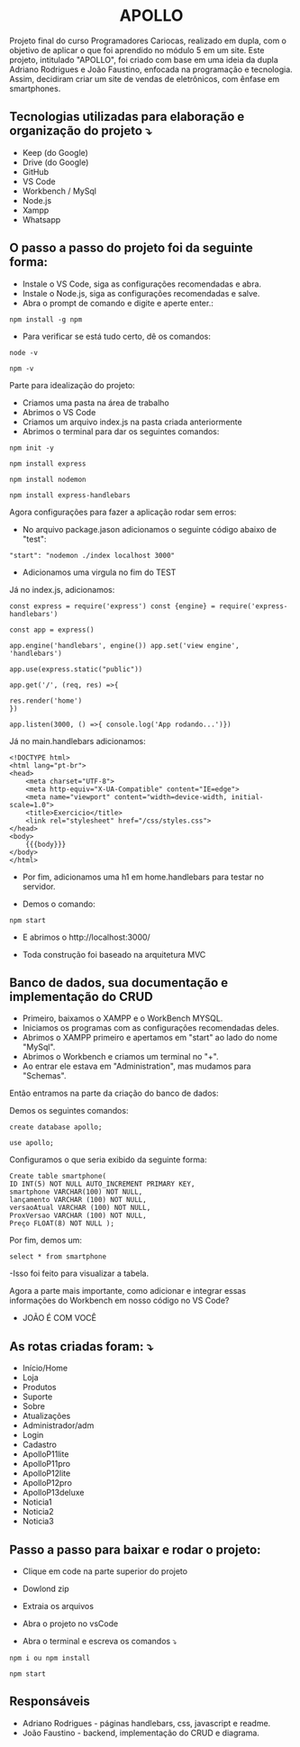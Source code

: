 <h1 align="center"> APOLLO </h1>
Projeto final do curso Programadores Cariocas, realizado em dupla, com o objetivo de aplicar o que foi aprendido no módulo 5 em um site. Este projeto, intitulado "APOLLO", foi criado com base em uma ideia da dupla Adriano Rodrigues e João Faustino, enfocada na programação e tecnologia. Assim, decidiram criar um site de vendas de eletrônicos, com ênfase em smartphones.

## Tecnologias utilizadas para elaboração e organização do projeto ⤵️

- Keep (do Google)
- Drive (do Google)
- GitHub
- VS Code
- Workbench / MySql
- Node.js
- Xampp
- Whatsapp


## O passo a passo do projeto foi da seguinte forma:

- Instale o VS Code, siga as configurações recomendadas e abra.
- Instale o Node.js, siga as configurações recomendadas e salve.
- Abra o prompt de comando e digite e aperte enter.:

```
npm install -g npm
```

- Para verificar se está tudo certo, dê os comandos:


```
node -v
```


```
npm -v
```

Parte para idealização do projeto:

- Criamos uma pasta na área de trabalho
- Abrimos o VS Code
- Criamos um arquivo index.js na pasta criada anteriormente
- Abrimos o terminal para dar os seguintes comandos:

```
npm init -y
```
```
npm install express
```
```
npm install nodemon
```
```
npm install express-handlebars
```

Agora configurações para fazer a aplicação rodar sem erros:

- No arquivo package.jason adicionamos o seguinte código abaixo de "test":

```
"start": "nodemon ./index localhost 3000"
```

- Adicionamos uma virgula no fim do TEST

Já no index.js, adicionamos:

```
const express = require('express') const {engine} = require('express-handlebars')

const app = express()

app.engine('handlebars', engine()) app.set('view engine', 'handlebars')

app.use(express.static("public"))

app.get('/', (req, res) =>{

res.render('home')
})

app.listen(3000, () =>{ console.log('App rodando...')})
```

Já no main.handlebars adicionamos:

```
<!DOCTYPE html>
<html lang="pt-br">
<head>
    <meta charset="UTF-8">
    <meta http-equiv="X-UA-Compatible" content="IE=edge">
    <meta name="viewport" content="width=device-width, initial-scale=1.0">
    <title>Exercicio</title>
    <link rel="stylesheet" href="/css/styles.css">
</head>
<body>
    {{{body}}}
</body>
</html>
```

- Por fim, adicionamos uma h1 em home.handlebars para testar no servidor.

- Demos o comando: 

```
npm start
```

- E abrimos o http://localhost:3000/

- Toda construção foi baseado na arquitetura MVC

## Banco de dados, sua documentação e implementação do CRUD

- Primeiro, baixamos o XAMPP e o WorkBench MYSQL.
- Iniciamos os programas com as configurações recomendadas deles.
- Abrimos o XAMPP primeiro e apertamos em "start" ao lado do nome "MySql".
- Abrimos o Workbench e criamos um terminal no "+".
- Ao entrar ele estava em "Administration", mas mudamos para "Schemas".

Então entramos na parte da criação do banco de dados:

Demos os seguintes comandos:

```
create database apollo;
```

```
use apollo;
```

Configuramos o que seria exibido da seguinte forma:

```
Create table smartphone(
ID INT(5) NOT NULL AUTO_INCREMENT PRIMARY KEY,
smartphone VARCHAR(100) NOT NULL,
lançamento VARCHAR (100) NOT NULL,
versaoAtual VARCHAR (100) NOT NULL,
ProxVersao VARCHAR (100) NOT NULL,
Preço FLOAT(8) NOT NULL );
```

Por fim, demos um:

```
select * from smartphone
```

-Isso foi feito para visualizar a tabela.

Agora a parte mais importante, como adicionar e integrar essas informações do Workbench em nosso código no VS Code?

- JOÃO É COM VOCÊ


## As rotas criadas foram:  ⤵️

- Início/Home
- Loja
- Produtos
- Suporte
- Sobre
- Atualizações
- Administrador/adm
- Login
- Cadastro
- ApolloP11lite
- ApolloP11pro
- ApolloP12lite
- ApolloP12pro
- ApolloP13deluxe
- Noticia1
- Noticia2
- Noticia3

## Passo a passo para baixar e rodar o projeto: 

- Clique em code na parte superior do projeto 

- Dowlond zip

- Extraia os arquivos

- Abra o projeto no vsCode

- Abra o terminal e escreva os comandos ⤵️


```
npm i ou npm install
```


```
npm start 
```

## Responsáveis

- Adriano Rodrigues - páginas handlebars, css, javascript e readme.
- João Faustino - backend, implementação do CRUD e diagrama.
